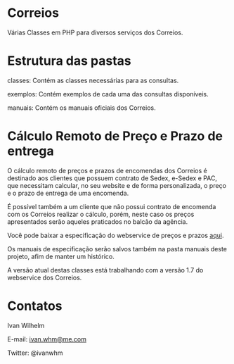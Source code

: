 Correios
========

Várias Classes em PHP para diversos serviços dos Correios.

Estrutura das pastas
====================

classes: Contém as classes necessárias para as consultas.

exemplos: Contém exemplos de cada uma das consultas disponíveis.

manuais: Contém os manuais oficiais dos Correios.


Cálculo Remoto de Preço e Prazo de entrega
==========================================

O cálculo remoto de preços e prazos de encomendas dos Correios é destinado
aos clientes que possuem contrato de Sedex, e-Sedex e PAC, que necessitam
calcular, no seu website e de forma personalizada, o preço e o prazo de entrega
de uma encomenda.
 
É possível também a um cliente que não possui contrato de encomenda com os
Correios realizar o cálculo, porém, neste caso os preços apresentados serão aqueles 
praticados no balcão da agência.

Você pode baixar a especificação do webservice de preços e prazos [aqui](http://www.correios.com.br/webServices/PDF/SCPP_manual_implementacao_calculo_remoto_de_precos_e_prazos.pdf).

Os manuais de especificação serão salvos também na pasta manuais deste projeto,
afim de manter um histórico.

A versão atual destas classes está trabalhando com a versão 1.7 do webservice
dos Correios.


Contatos
========

Ivan Wilhelm

E-mail: ivan.whm@me.com

Twitter: @ivanwhm

